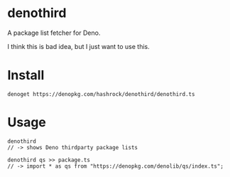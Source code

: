 # denothird

A package list fetcher for Deno.

I think this is bad idea, but I just want to use this.

# Install

```
denoget https://denopkg.com/hashrock/denothird/denothird.ts
```

# Usage

```
denothird
// -> shows Deno thirdparty package lists

denothird qs >> package.ts
// -> import * as qs from "https://denopkg.com/denolib/qs/index.ts";
```
